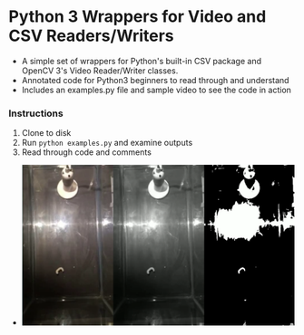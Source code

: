 # Python 3 Wrappers for Video and CSV Readers/Writers
- A simple set of wrappers for Python's built-in CSV package and OpenCV 3's Video Reader/Writer classes.
- Annotated code for Python3 beginners to read through and understand
- Includes an examples.py file and sample video to see the code in action

### Instructions
1. Clone to disk
2. Run `python examples.py` and examine outputs
3. Read through code and comments
- <img src="silkworm1_triple.png" width="800px">
